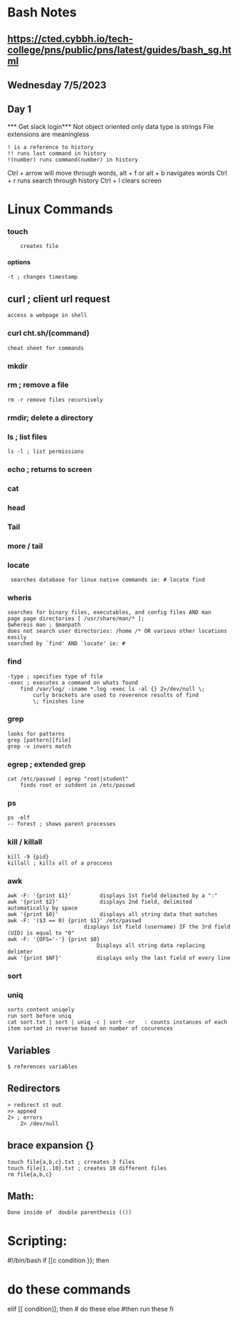 # Bash Notes
## https://cted.cybbh.io/tech-college/pns/public/pns/latest/guides/bash_sg.html
## Wednesday 7/5/2023
## Day 1
*** Get slack login*** 
Not object oriented
    only data type is strings
    File extensions are meaningless
    
    ! is a reference to history
    !! runs last command in history
    !(number) runs command(number) in history

Ctrl + arrow will move through words, alt + f or alt + b navigates words 
Ctrl + r runs search through history
Ctrl + l clears screen

# Linux Commands
### touch
        creates file
#### options
    -t ; changes timestamp

## curl ; client url request
    access a webpage in shell
### curl cht.sh/(command)
    cheat sheet for commands
### mkdir
### rm ; remove a file
    rm -r remove files recursively
### rmdir; delete a directory
### ls ; list files
    ls -l ; list permissions
### echo ; returns to screen
### cat
### head
### Tail
### more / tail
### locate
     searches database for linux native commands ie: # locate find
### wheris
    searches for binary files, executables, and config files AND man
    page page directories [ /usr/share/man/* ];
    $whereis man ; $manpath
    does not search user directories: /home /* OR various other locations easily
    searched by `find' AND `locate' ie: #
### find
    -type ; specifies type of file
    -exec ; executes a command on whats found
        find /var/log/ -iname *.log -exec ls -al {} 2>/dev/null \;
            curly brackets are used to reverence results of find 
            \; finishes line
### grep 
    looks for patterns
    grep [pattern][file]
    grep -v invers match
### egrep ; extended grep
    cat /etc/passwd | egrep "root|student" 
        finds root or sutdent in /etc/passwd
### ps
    ps -elf 
    -- forest ; shows parent processes
### kill  / killall
    kill -9 {pid}
    killall ; kills all of a proccess
### awk
    awk -F: '{print $1}'         displays 1st field delimited by a ":"
    awk '{print $2}'             displays 2nd field, delimited automatically by space
    awk '{print $0}'             displays all string data that matches
    awk -F: '($3 == 0) {print $1}' /etc/passwd
                            displays 1st field (username) IF the 3rd field (UID) is equal to "0"
    awk -F: '{OFS='-'} {print $0}
                                Displays all string data replacing delimter
    awk '{print $NF}'           displays only the last field of every line

### sort    

### uniq
    sorts content uniqely 
    run sort before uniq 
    cat sort.txt | sort | uniq -c | sort -nr   : counts instances of each item sorted in reverse based on number of cocurences

    
## Variables
    $ references variables
## Redirectors
    > redirect st out 
    >> appned
    2> ; errors
        2> /dev/null


## brace expansion {}
    touch file{a,b,c}.txt ; crreates 3 files
    touch file{1..10}.txt ; creates 10 different files
    rm file{a,b,c}
    

## Math:
    Done inside of  double parenthesis (())

# Scripting:
#!/bin/bash
if [[c condition }}; then
# do these commands
elif [[ condition]]; then
    # do these
else
    #then run these
fi        




        
